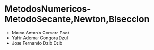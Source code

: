 # MetodosNumericos-MetodoSecante,Newton,Biseccion
* Marco Antonio Cervera Poot
* Yahir Ademar Gongora Dzul
* Jose Fernando Dzib Dzib 
